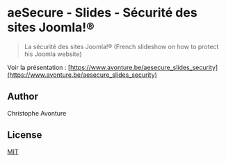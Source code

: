 # aeSecure - Slides - Sécurité des sites Joomla!®

> La sécurité des sites Joomla!® (French slideshow on how to protect his Joomla website)

Voir la présentation : [https://www.avonture.be/aesecure_slides_security](https://www.avonture.be/aesecure_slides_security)

## Author

Christophe Avonture

## License

[MIT](LICENSE)
